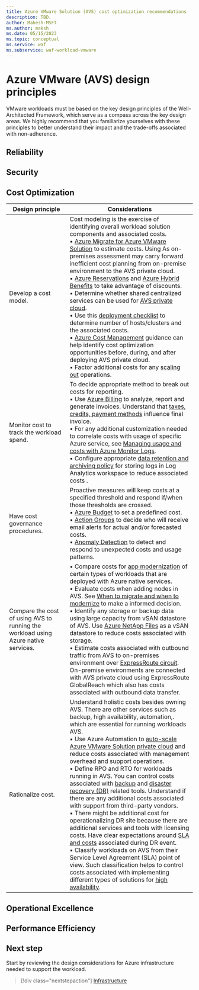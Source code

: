 ```yaml
---
title: Azure VMware Solution (AVS) cost optimization recommendations
description: TBD.
author: Mahesh-MSFT
ms.author: maksh
ms.date: 05/15/2023
ms.topic: conceptual
ms.service: waf
ms.subservice: waf-workload-vmware
---
```


# Azure VMware (AVS) design principles

VMware workloads must be based on the key design principles of the Well-Architected Framework, which serve as a compass across the key design areas. We highly recommend that you familiarize yourselves with these principles to better understand their impact and the trade-offs associated with non-adherence.

## Reliability

## Security

## Cost Optimization

|Design principle|Considerations|
|---|---|
|Develop a cost model.|Cost modeling is the exercise of identifying overall workload solution components and associated costs.  </br>▪ [Azure Migrate for Azure VMware Solution](/azure/migrate/how-to-create-azure-vmware-solution-assessment) to estimate costs. Using As on-premises assessment may carry forward inefficient cost planning from on-premise environment to the AVS private cloud. </br>▪ [Azure Reservations](https://learn.microsoft.com/azure/azure-vmware/reserved-instance) and [Azure Hybrid Benefits](https://azure.microsoft.com/pricing/hybrid-benefit/) to take advantage of discounts. </br>▪ Determine whether shared centralized services can be used for [AVS private cloud](/azure/azure-vmware/plan-private-cloud-deployment). </br>▪ Use this [deployment checklist](/azure/azure-vmware/plan-private-cloud-deployment) to determine number of hosts/clusters and the associated costs.</br>▪ [Azure Cost Management](/azure/cost-management-billing/cost-management-billing-overview) guidance can help identify cost optimization opportunities before, during, and after deploying AVS private cloud. </br>▪ Factor additional costs for any [scaling out](https://techcommunity.microsoft.com/t5/azure-migration-and/azure-vmware-solution-auto-scale/ba-p/3690186) operations.|
|Monitor cost to track the workload spend.|To decide appropriate method to break out costs for reporting.</br>▪ Use [Azure Billing](/azure/cost-management-billing/costs/reporting-get-started) to analyze, report and generate invoices. Understand that [taxes, credits, payment methods](/azure/cost-management-billing/costs/reporting-get-started#invoices-and-credits) influence final invoice. </br>▪ For any additional customization needed to correlate costs with usage of specific Azure service, see [Managing usage and costs with Azure Monitor Logs](/azure/well-architected/services/monitoring/log-analytics/cost-optimization).</br>▪  Configure appropriate [data retention and archiving policy](/azure/azure-monitor/logs/data-retention-archive) for storing logs in Log Analytics workspace to reduce associated costs .|
|Have cost governance procedures.|Proactive measures will keep costs at a specified threshold and respond if/when those thresholds are crossed.</br>▪ [Azure Budget](/azure/cost-management-billing/costs/tutorial-acm-create-budgets) to set a predefined cost.</br>▪ [Action Groups](/azure/cost-management-billing/costs/tutorial-acm-create-budgets#trigger-an-action-group) to decide who will receive email alerts for actual and/or forecasted costs.</br>▪ [Anomaly Detection](/azure/cost-management-billing/understand/analyze-unexpected-charges) to detect and respond to unexpected costs and usage patterns.|
|Compare the cost of using AVS to running the workload using Azure native services.|▪ Compare costs for [app modernization](https://azure.microsoft.com/resources/cloud-computing-dictionary/what-is-application-modernization) of certain types of workloads that are deployed with Azure native services.</br>▪ Evaluate costs when adding nodes in AVS. See [When to migrate and when to modernize](https://techcommunity.microsoft.com/t5/azure-migration-and/moving-to-the-cloud-your-guide-on-when-to-migrate-and-when-to/ba-p/3594144) to make a informed decision.</br>▪ Identify any storage or backup data using large capacity from vSAN datastore of AVS. Use [Azure NetApp Files](/azure/azure-vmware/netapp-files-with-azure-vmware-solution) as a vSAN datastore to reduce costs associated with storage.</br>▪ Estimate costs associated with outbound traffic from AVS to on-premises environment over [ExpressRoute circuit](/azure/expressroute/). On-premise environments are connected with AVS private cloud using ExpressRoute GlobalReach which also has costs associated with outbound data transfer.|
|Rationalize cost.|Understand holistic costs besides owning AVS. There are other services such as backup, high availability, automation,. which are essential for running workloads AVS. </br>▪ Use Azure Automation to [auto-scale Azure VMware Solution private cloud](https://techcommunity.microsoft.com/t5/azure-migration-and/azure-vmware-solution-auto-scale/ba-p/3690186#:~:text=This%20Auto%2DScale%20function%20allows,%2C%20memory%2C%20and%20storage%20resources.) and reduce costs associated with management overhead and support operations.</br>▪ Define RPO and RTO for workloads running in AVS. You can control costs associated with [backup](/azure/azure-vmware/ecosystem-back-up-vms) and [disaster recovery (DR)](/azure/azure-vmware/ecosystem-disaster-recovery-vms) related tools. Understand if there are any additional costs associated with support from third-party vendors.</br>▪ There might be additional cost for operationalizing DR site because there are  additional services and tools with licensing costs. Have clear expectations around [SLA and costs](/azure/azure-vmware/disaster-recovery-using-vmware-site-recovery-manager) associated during DR event.</br>▪ Classify workloads on AVS from their Service Level Agreement (SLA) point of view. Such classification helps to control costs associated with implementing different types of solutions for [high availability](https://techcommunity.microsoft.com/t5/azure-migration-and/azure-vmware-solution-availability-design-considerations/ba-p/3682915).


## Operational Excellence


## Performance Efficiency


## Next step

Start by reviewing the design considerations for Azure infrastructure needed to support the workload.

> [!div class="nextstepaction"]
> [Infrastructure](avs-infrastructure.md)
